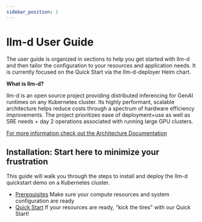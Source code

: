 ```yaml
---
sidebar_position: 1
---
```


# llm-d User Guide

The user guide is organized in sections to help you get started with llm-d and then tailor the configuration to your resources and application needs. It is currently focused on the Quick Start via the llm-d-deployer Helm chart.

**What is llm-d?**

llm-d is an open source project providing distributed inferencing for GenAI runtimes on any Kubernetes cluster. Its highly performant, scalable architecture helps reduce costs through a spectrum of hardware efficiency improvements. The project prioritizes ease of deployment+use as well as SRE needs + day 2 operations associated with running large GPU clusters.

[For more information check out the Architecture Documentation](/docs/architecture/00_architecture.mdx)

## Installation: Start here to minimize your frustration

This guide will walk you through the steps to install and deploy the llm-d quickstart demo on a Kubernetes cluster.

 - [Prerequisites](./guide/Installation/prerequisites) Make sure your compute resources and system configuration are ready
 - [Quick Start](./guide/Installation/quickstart) If your resources are ready, "kick the tires" with our Quick Start!




